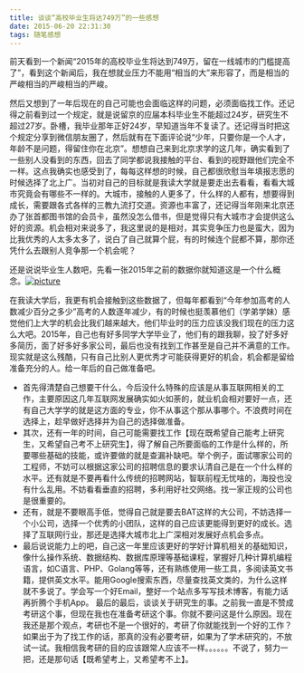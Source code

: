 ```yaml
---
title: 谈谈“高校毕业生将达749万”的一些感想
date: 2015-06-20 22:31:30
tags: 随笔感想
---
```


前天看到一个新闻“2015年的高校毕业生将达到749万，留在一线城市的门槛提高了”，看到这个新闻后，我在想就业压力不能用“相当的大”来形容了，而是相当的严峻相当的严峻相当的严峻。

然后又想到了一年后现在的自己可能也会面临这样的问题，必须面临找工作。还记得之前看到过一个规定，就是说留京的应届本科毕业生不能超过24岁，研究生不超过27岁。卧槽，我毕业那年正好24岁，早知道当年不复读了。还记得当时把这个规定分享到微信朋友圈了，然后就有在下面评论说“少年，只要你是一个人才，年龄不是问题，得留住你在北京”。想想自己来到北京求学的这几年，确实看到了一些别人没看到的东西，回去了同学都说我接触的平台、看到的视野跟他们完全不一样。这点我确实也感受到了，每每这样想的时候，自己都很欣慰当年填报志愿的时候选择了北上广。当初对自己的目标就是我读大学就是要走出去看看，看看大城市究竟会有哪些不一样的。大城市，接触的人更多了，什么样的人都有，想要得到成长，需要跟各式各样的三教九流打交道。资源也丰富了，还记得当年刚来北京还办了张首都图书馆的会员卡，虽然没怎么借书，但是觉得只有大城市才会提供这么好的资源。机会相对来说多了，我这里说的是相对，其实竞争压力也是蛮大，因为比我优秀的人太多太多了，说白了自己就算个屁，有的时候连个屁都不算，那你还凭什么去跟别人竞争那一个机会呢？

还是说说毕业生人数吧，先看一张2015年之前的数据你就知道这是一个什么概念。[![picture](http://www.dyike.com/wp-content/uploads/2015/06/p-300x166.jpg)](http://blog.dyike.com/wp-content/uploads/2015/06/p.jpg)

在我读大学后，我更有机会接触到这些数据了，但每年都看到“今年参加高考的人数减少百分之多少”高考的人数逐年减少，有的时候也挺羡慕他们（学弟学妹）感觉他们上大学的机会比我们越来越大，他们毕业时的压力应该没我们现在的压力这么大吧。2015年，自己也有好多同学大学毕业了，他们有的跟我聊，投了好多好多简历，面了好多好多家公司，最后也没有找到工作甚至是自己并不满意的工作。现实就是这么残酷，只有自己比别人更优秀才可能获得更好的机会，机会都是留给准备充分的人。给一年后的自己做准备吧。

*   首先得清楚自己想要干什么，今后没什么特殊的应该是从事互联网相关的工作，主要原因这几年互联网发展确实如火如荼的，就业机会相对要好一点，还有自己大学学的就是这方面的专业，你不从事这个那从事哪个。不浪费时间在选择上，趁早做好选择并为自己的选择做准备。
*   其次，还有一年的时间，自己可能需要找工作【现在既希望自己能考上研究生，又希望自己考不上研究生】，得了解自己所要面临的工作是什么样的，所要哪些基础的技能，或许要做的就是查漏补缺吧。举个例子，面试哪家公司的工程师，不妨可以根据这家公司的招聘信息的要求认清自己是在一个什么样的水平。还有就是不要再看什么传统的招聘网站，智联前程无忧啥的，海投也没有什么乱用。不妨看看垂直的招聘，多利用好社交网络。找一家正规的公司也是很重要的。
*   还有，就是不要眼高手低，觉得自己就是要去BAT这样的大公司，不妨选择一个小公司，选择一个优秀的小团队，这样的自己应该更能得到更好的成长。选择了互联网行业，那还是选择大城市北上广深相对发展好点机会多点。
*   最后说说能力上的吧，自己这一年里应该更好的学好计算机相关的基础知识，像什么操作系统、数据结构、数据库原理等基础课程，掌握好几种计算机编程语言，如C语言、PHP、Golang等等，还有熟练使用一些工具，多阅读英文书籍，提供英文水平。能用Google搜索东西，尽量查找英文类的，为什么这样就不多说了。学会写一个好Email，整好一个站点多写写技术博客，有能力话再折腾个手机App。
最后的最后，谈谈关于研究生的事。之前我一直是不赞成考研这个事，但现在我也在准备考研这个事。你就不要问这是什么原因。现在我还是那个观点，考研也不是一个很好的，考研了你就能找到一个好的工作？如果出于为了找工作的话，那真的没有必要考研，如果为了学术研究的，不放试一试。我相信我考研的目的应该跟常人应该不一样。。。。。。不说了，努力一把，还是那句话【既希望考上，又希望考不上】。



